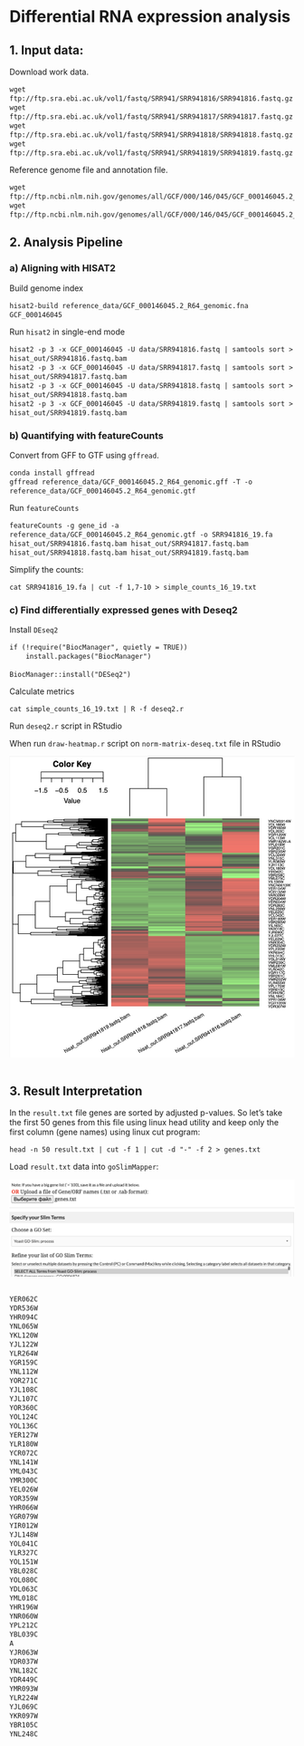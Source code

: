 # Differential RNA expression analysis

## 1. Input data:

Download work data.
```{bash}
wget ftp://ftp.sra.ebi.ac.uk/vol1/fastq/SRR941/SRR941816/SRR941816.fastq.gz
wget ftp://ftp.sra.ebi.ac.uk/vol1/fastq/SRR941/SRR941817/SRR941817.fastq.gz
wget ftp://ftp.sra.ebi.ac.uk/vol1/fastq/SRR941/SRR941818/SRR941818.fastq.gz
wget ftp://ftp.sra.ebi.ac.uk/vol1/fastq/SRR941/SRR941819/SRR941819.fastq.gz
```

Reference genome file and annotation file.
```{bash}
wget ftp://ftp.ncbi.nlm.nih.gov/genomes/all/GCF/000/146/045/GCF_000146045.2_R64/GCF_000146045.2_R64_genomic.fna.gz
wget ftp://ftp.ncbi.nlm.nih.gov/genomes/all/GCF/000/146/045/GCF_000146045.2_R64/GCF_000146045.2_R64_genomic.gff.gz
```
## 2. Analysis Pipeline

### a) Aligning with HISAT2

Build genome index
```{bash}
hisat2-build reference_data/GCF_000146045.2_R64_genomic.fna GCF_000146045
```

Run `hisat2` in single-end mode
```{bash}
hisat2 -p 3 -x GCF_000146045 -U data/SRR941816.fastq | samtools sort > hisat_out/SRR941816.fastq.bam
hisat2 -p 3 -x GCF_000146045 -U data/SRR941817.fastq | samtools sort > hisat_out/SRR941817.fastq.bam
hisat2 -p 3 -x GCF_000146045 -U data/SRR941818.fastq | samtools sort > hisat_out/SRR941818.fastq.bam
hisat2 -p 3 -x GCF_000146045 -U data/SRR941819.fastq | samtools sort > hisat_out/SRR941819.fastq.bam
```

### b) Quantifying with featureCounts

Convert from GFF to GTF using `gffread`.
```{bash}
conda install gffread 
gffread reference_data/GCF_000146045.2_R64_genomic.gff -T -o reference_data/GCF_000146045.2_R64_genomic.gtf
```

Run `featureCounts`
```{bash}
featureCounts -g gene_id -a reference_data/GCF_000146045.2_R64_genomic.gtf -o SRR941816_19.fa hisat_out/SRR941816.fastq.bam hisat_out/SRR941817.fastq.bam hisat_out/SRR941818.fastq.bam hisat_out/SRR941819.fastq.bam
```

Simplify the counts: 
```{bash}
cat SRR941816_19.fa | cut -f 1,7-10 > simple_counts_16_19.txt
```

### c) Find differentially expressed genes with Deseq2

Install `DEseq2`
```{r}
if (!require("BiocManager", quietly = TRUE))
    install.packages("BiocManager")

BiocManager::install("DESeq2")
```

Calculate metrics
```{bash}
cat simple_counts_16_19.txt | R -f deseq2.r
```

Run `deseq2.r` script in RStudio

When run `draw-heatmap.r` script on `norm-matrix-deseq.txt` file in RStudio 
<div style="display: flex; gap: 10px; align-items: center;">
    <img src="data/heatmap.png" width="700">
</div>
<br>

## 3. Result Interpretation

In the `result.txt` file genes are sorted by adjusted p-values. So let’s take the first 50 genes from this file using linux head utility and keep only the first column (gene names) using linux cut program:
```{bash}
head -n 50 result.txt | cut -f 1 | cut -d "-" -f 2 > genes.txt
```

Load `result.txt` data into `goSlimMapper`:
<div style="display: flex; gap: 10px; align-items: center;">
    <img src="data/settings.png" width="700">
</div>
<br>

```
YER062C
YDR536W
YHR094C
YNL065W
YKL120W
YJL122W
YLR264W
YGR159C
YNL112W
YOR271C
YJL108C
YJL107C
YOR360C
YOL124C
YOL136C
YER127W
YLR180W
YCR072C
YNL141W
YML043C
YMR300C
YEL026W
YOR359W
YHR066W
YGR079W
YIR012W
YJL148W
YOL041C
YLR327C
YOL151W
YBL028C
YOL080C
YDL063C
YML018C
YHR196W
YNR060W
YPL212C
YBL039C
A
YJR063W
YDR037W
YNL182C
YDR449C
YMR093W
YLR224W
YJL069C
YKR097W
YBR105C
YNL248C
```